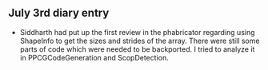 ## July 3rd diary entry

- Siddharth had put up the first review in the phabricator regarding using ShapeInfo to get the sizes and strides of the array. There were still some parts of code which were needed to be backported. I tried to analyze it in PPCGCodeGeneration and ScopDetection.
